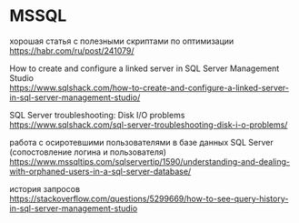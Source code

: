 # MSSQL

хорошая статья с полезными скриптами по оптимизации  
https://habr.com/ru/post/241079/

How to create and configure a linked server in SQL Server Management Studio  
https://www.sqlshack.com/how-to-create-and-configure-a-linked-server-in-sql-server-management-studio/

SQL Server troubleshooting: Disk I/O problems  
https://www.sqlshack.com/sql-server-troubleshooting-disk-i-o-problems/

работа с осиротевшими пользователями в базе данных SQL Server (сопостовление логина и пользователя)  
https://www.mssqltips.com/sqlservertip/1590/understanding-and-dealing-with-orphaned-users-in-a-sql-server-database/  
  
история запросов  
https://stackoverflow.com/questions/5299669/how-to-see-query-history-in-sql-server-management-studio




